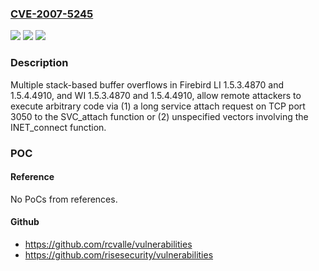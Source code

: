 ### [CVE-2007-5245](https://cve.mitre.org/cgi-bin/cvename.cgi?name=CVE-2007-5245)
![](https://img.shields.io/static/v1?label=Product&message=n%2Fa&color=blue)
![](https://img.shields.io/static/v1?label=Version&message=n%2Fa&color=blue)
![](https://img.shields.io/static/v1?label=Vulnerability&message=n%2Fa&color=brighgreen)

### Description

Multiple stack-based buffer overflows in Firebird LI 1.5.3.4870 and 1.5.4.4910, and WI 1.5.3.4870 and 1.5.4.4910, allow remote attackers to execute arbitrary code via (1) a long service attach request on TCP port 3050 to the SVC_attach function or (2) unspecified vectors involving the INET_connect function.

### POC

#### Reference
No PoCs from references.

#### Github
- https://github.com/rcvalle/vulnerabilities
- https://github.com/risesecurity/vulnerabilities

